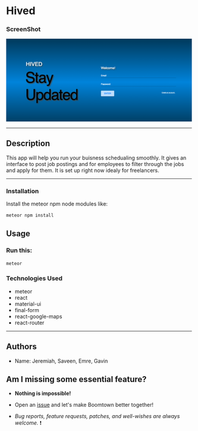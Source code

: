 # Hived

### ScreenShot

![alt text](public/screenshot.png)

---

## Description

This app will help you run your buisness schedualing smoothly. It gives an interface to post job postings and for employees to filter through the jobs and apply for them. It is set up right now idealy for freelancers.

---

### Installation

Install the meteor npm node modules like:

```bash
meteor npm install
```

## Usage

### Run this:

```bash
meteor
```

### Technologies Used

- meteor
- react
- material-ui
- final-form
- react-google-maps
- react-router

---

## Authors

- Name: Jeremiah, Saveen, Emre, Gavin

## Am I missing some essential feature?

- **Nothing is impossible!**

- Open an [issue](https://github.com/jeremiahaguirre/boomtown/issues/new) and let's make Boomtown better together!

- _Bug reports, feature requests, patches, and well-wishes are always welcome._ :heavy_exclamation_mark:
